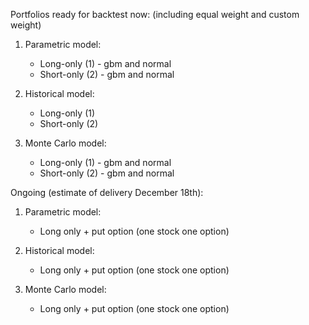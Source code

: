 Portfolios ready for backtest now: (including equal weight and custom weight)
1. Parametric model: 
   - Long-only (1) - gbm and normal
   - Short-only (2) - gbm and normal

2. Historical model:
   - Long-only (1)
   - Short-only (2)

3. Monte Carlo model:
   - Long-only (1) - gbm and normal
   - Short-only (2) - gbm and normal
  
Ongoing (estimate of delivery December 18th):
1. Parametric model: 
   - Long only + put option (one stock one option)

2. Historical model:
   - Long only + put option (one stock one option)

3. Monte Carlo model:
   - Long only + put option (one stock one option)